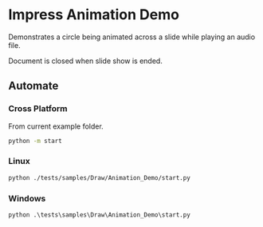 # Impress Animation Demo

Demonstrates a circle being animated across a slide while playing an audio file.

Document is closed when slide show is ended.

## Automate

### Cross Platform

From current example folder.

```sh
python -m start
```

### Linux

```sh
python ./tests/samples/Draw/Animation_Demo/start.py
```

### Windows

```ps
python .\tests\samples\Draw\Animation_Demo\start.py
```
